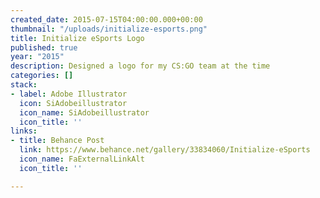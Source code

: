 ```yaml
---
created_date: 2015-07-15T04:00:00.000+00:00
thumbnail: "/uploads/initialize-esports.png"
title: Initialize eSports Logo
published: true
year: "2015"
description: Designed a logo for my CS:GO team at the time
categories: []
stack:
- label: Adobe Illustrator
  icon: SiAdobeillustrator
  icon_name: SiAdobeillustrator
  icon_title: ''
links:
- title: Behance Post
  link: https://www.behance.net/gallery/33834060/Initialize-eSports
  icon_name: FaExternalLinkAlt
  icon_title: ''

---
```

